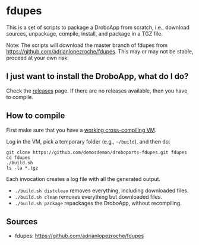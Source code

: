 fdupes
===

This is a set of scripts to package a DroboApp from scratch, i.e., download sources, unpackage, compile, install, and package in a TGZ file.

Note: The scripts will download the master branch of fdupes from https://github.com/adrianlopezroche/fdupes. This may or may not be stable, proceed at your own risk.

## I just want to install the DroboApp, what do I do?

Check the [releases](https://github.com/droboports/git/releases) page. If there are no releases available, then you have to compile.

## How to compile

First make sure that you have a [working cross-compiling VM](https://github.com/droboports/droboports.github.io/wiki/Setting-up-a-VM).

Log in the VM, pick a temporary folder (e.g., `~/build`), and then do:

```
git clone https://github.com/demosdemon/droboports-fdupes.git fdupes
cd fdupes
./build.sh
ls -la *.tgz
```

Each invocation creates a log file with all the generated output.

* `./build.sh distclean` removes everything, including downloaded files.
* `./build.sh clean` removes everything but downloaded files.
* `./build.sh package` repackages the DroboApp, without recompiling.

## Sources

* fdupes: https://github.com/adrianlopezroche/fdupes
